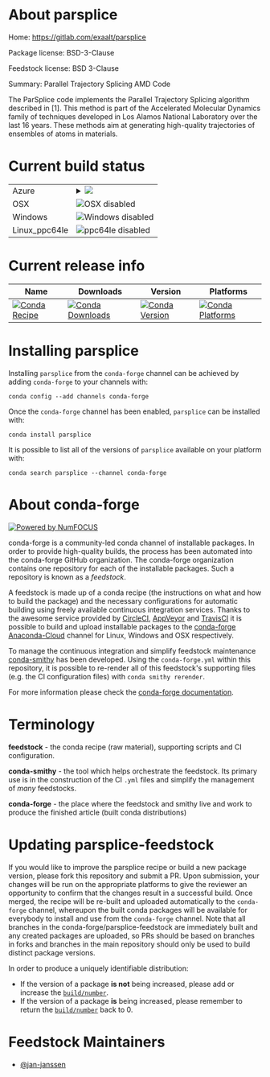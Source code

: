 About parsplice
===============

Home: https://gitlab.com/exaalt/parsplice

Package license: BSD-3-Clause

Feedstock license: BSD 3-Clause

Summary: Parallel Trajectory Splicing AMD Code

The ParSplice code implements the Parallel Trajectory Splicing
algorithm described in [1]. This method is part of the Accelerated
Molecular Dynamics family of techniques developed in Los Alamos
National Laboratory over the last 16 years. These methods aim at
generating high-quality trajectories of ensembles of atoms in
materials.


Current build status
====================


<table>
    
  <tr>
    <td>Azure</td>
    <td>
      <details>
        <summary>
          <a href="https://dev.azure.com/conda-forge/feedstock-builds/_build/latest?definitionId=8939&branchName=master">
            <img src="https://dev.azure.com/conda-forge/feedstock-builds/_apis/build/status/parsplice-feedstock?branchName=master">
          </a>
        </summary>
        <table>
          <thead><tr><th>Variant</th><th>Status</th></tr></thead>
          <tbody><tr>
              <td>linux_mpimpichpython3.6.____cpython</td>
              <td>
                <a href="https://dev.azure.com/conda-forge/feedstock-builds/_build/latest?definitionId=8939&branchName=master">
                  <img src="https://dev.azure.com/conda-forge/feedstock-builds/_apis/build/status/parsplice-feedstock?branchName=master&jobName=linux&configuration=linux_mpimpichpython3.6.____cpython" alt="variant">
                </a>
              </td>
            </tr><tr>
              <td>linux_mpimpichpython3.7.____cpython</td>
              <td>
                <a href="https://dev.azure.com/conda-forge/feedstock-builds/_build/latest?definitionId=8939&branchName=master">
                  <img src="https://dev.azure.com/conda-forge/feedstock-builds/_apis/build/status/parsplice-feedstock?branchName=master&jobName=linux&configuration=linux_mpimpichpython3.7.____cpython" alt="variant">
                </a>
              </td>
            </tr><tr>
              <td>linux_mpimpichpython3.8.____cpython</td>
              <td>
                <a href="https://dev.azure.com/conda-forge/feedstock-builds/_build/latest?definitionId=8939&branchName=master">
                  <img src="https://dev.azure.com/conda-forge/feedstock-builds/_apis/build/status/parsplice-feedstock?branchName=master&jobName=linux&configuration=linux_mpimpichpython3.8.____cpython" alt="variant">
                </a>
              </td>
            </tr><tr>
              <td>linux_mpiopenmpipython3.6.____cpython</td>
              <td>
                <a href="https://dev.azure.com/conda-forge/feedstock-builds/_build/latest?definitionId=8939&branchName=master">
                  <img src="https://dev.azure.com/conda-forge/feedstock-builds/_apis/build/status/parsplice-feedstock?branchName=master&jobName=linux&configuration=linux_mpiopenmpipython3.6.____cpython" alt="variant">
                </a>
              </td>
            </tr><tr>
              <td>linux_mpiopenmpipython3.7.____cpython</td>
              <td>
                <a href="https://dev.azure.com/conda-forge/feedstock-builds/_build/latest?definitionId=8939&branchName=master">
                  <img src="https://dev.azure.com/conda-forge/feedstock-builds/_apis/build/status/parsplice-feedstock?branchName=master&jobName=linux&configuration=linux_mpiopenmpipython3.7.____cpython" alt="variant">
                </a>
              </td>
            </tr><tr>
              <td>linux_mpiopenmpipython3.8.____cpython</td>
              <td>
                <a href="https://dev.azure.com/conda-forge/feedstock-builds/_build/latest?definitionId=8939&branchName=master">
                  <img src="https://dev.azure.com/conda-forge/feedstock-builds/_apis/build/status/parsplice-feedstock?branchName=master&jobName=linux&configuration=linux_mpiopenmpipython3.8.____cpython" alt="variant">
                </a>
              </td>
            </tr>
          </tbody>
        </table>
      </details>
    </td>
  </tr>
  <tr>
    <td>OSX</td>
    <td>
      <img src="https://img.shields.io/badge/OSX-disabled-lightgrey.svg" alt="OSX disabled">
    </td>
  </tr>
  <tr>
    <td>Windows</td>
    <td>
      <img src="https://img.shields.io/badge/Windows-disabled-lightgrey.svg" alt="Windows disabled">
    </td>
  </tr>
  <tr>
    <td>Linux_ppc64le</td>
    <td>
      <img src="https://img.shields.io/badge/ppc64le-disabled-lightgrey.svg" alt="ppc64le disabled">
    </td>
  </tr>
</table>

Current release info
====================

| Name | Downloads | Version | Platforms |
| --- | --- | --- | --- |
| [![Conda Recipe](https://img.shields.io/badge/recipe-parsplice-green.svg)](https://anaconda.org/conda-forge/parsplice) | [![Conda Downloads](https://img.shields.io/conda/dn/conda-forge/parsplice.svg)](https://anaconda.org/conda-forge/parsplice) | [![Conda Version](https://img.shields.io/conda/vn/conda-forge/parsplice.svg)](https://anaconda.org/conda-forge/parsplice) | [![Conda Platforms](https://img.shields.io/conda/pn/conda-forge/parsplice.svg)](https://anaconda.org/conda-forge/parsplice) |

Installing parsplice
====================

Installing `parsplice` from the `conda-forge` channel can be achieved by adding `conda-forge` to your channels with:

```
conda config --add channels conda-forge
```

Once the `conda-forge` channel has been enabled, `parsplice` can be installed with:

```
conda install parsplice
```

It is possible to list all of the versions of `parsplice` available on your platform with:

```
conda search parsplice --channel conda-forge
```


About conda-forge
=================

[![Powered by NumFOCUS](https://img.shields.io/badge/powered%20by-NumFOCUS-orange.svg?style=flat&colorA=E1523D&colorB=007D8A)](http://numfocus.org)

conda-forge is a community-led conda channel of installable packages.
In order to provide high-quality builds, the process has been automated into the
conda-forge GitHub organization. The conda-forge organization contains one repository
for each of the installable packages. Such a repository is known as a *feedstock*.

A feedstock is made up of a conda recipe (the instructions on what and how to build
the package) and the necessary configurations for automatic building using freely
available continuous integration services. Thanks to the awesome service provided by
[CircleCI](https://circleci.com/), [AppVeyor](https://www.appveyor.com/)
and [TravisCI](https://travis-ci.com/) it is possible to build and upload installable
packages to the [conda-forge](https://anaconda.org/conda-forge)
[Anaconda-Cloud](https://anaconda.org/) channel for Linux, Windows and OSX respectively.

To manage the continuous integration and simplify feedstock maintenance
[conda-smithy](https://github.com/conda-forge/conda-smithy) has been developed.
Using the ``conda-forge.yml`` within this repository, it is possible to re-render all of
this feedstock's supporting files (e.g. the CI configuration files) with ``conda smithy rerender``.

For more information please check the [conda-forge documentation](https://conda-forge.org/docs/).

Terminology
===========

**feedstock** - the conda recipe (raw material), supporting scripts and CI configuration.

**conda-smithy** - the tool which helps orchestrate the feedstock.
                   Its primary use is in the construction of the CI ``.yml`` files
                   and simplify the management of *many* feedstocks.

**conda-forge** - the place where the feedstock and smithy live and work to
                  produce the finished article (built conda distributions)


Updating parsplice-feedstock
============================

If you would like to improve the parsplice recipe or build a new
package version, please fork this repository and submit a PR. Upon submission,
your changes will be run on the appropriate platforms to give the reviewer an
opportunity to confirm that the changes result in a successful build. Once
merged, the recipe will be re-built and uploaded automatically to the
`conda-forge` channel, whereupon the built conda packages will be available for
everybody to install and use from the `conda-forge` channel.
Note that all branches in the conda-forge/parsplice-feedstock are
immediately built and any created packages are uploaded, so PRs should be based
on branches in forks and branches in the main repository should only be used to
build distinct package versions.

In order to produce a uniquely identifiable distribution:
 * If the version of a package **is not** being increased, please add or increase
   the [``build/number``](https://conda.io/docs/user-guide/tasks/build-packages/define-metadata.html#build-number-and-string).
 * If the version of a package **is** being increased, please remember to return
   the [``build/number``](https://conda.io/docs/user-guide/tasks/build-packages/define-metadata.html#build-number-and-string)
   back to 0.

Feedstock Maintainers
=====================

* [@jan-janssen](https://github.com/jan-janssen/)

